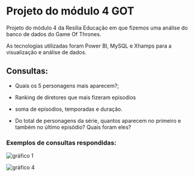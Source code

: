 
# Projeto do módulo 4 GOT
Projeto do módulo 4 da Resilia Educação em que fizemos uma análise do banco de dados do Game Of Thrones. 

As tecnologias utilizadas foram Power BI, MySQL e Xhamps  para a visualização e análise de dados.


##  Consultas:

- Quais os 5 personagens mais aparecem?;

-  Ranking de diretores que mais fizeram episodios

- soma de episodios, temporadas e duração.

- Do total de personagens da série, quantos aparecem no primeiro e também no último episódio? Quais foram eles?

### Exemplos de consultas respondidas:
![gráfico 1](https://user-images.githubusercontent.com/114528129/214830395-63f9ac7c-e772-40c0-9d8d-a9493e3d4b70.jpg)

![gráfico 4](https://user-images.githubusercontent.com/114528129/214830557-5895a42e-fdea-4e64-9109-7c3e9731204f.jpg)
